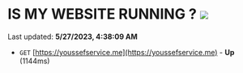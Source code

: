 # IS MY WEBSITE RUNNING ? [![](https://img.shields.io/static/v1?label=Sponsor&message=%E2%9D%A4&logo=GitHub&color=%23fe8e86)](https://github.com/sponsors/<username>)

Last updated: **5/27/2023, 4:38:09 AM**

- `GET` [https://youssefservice.me](https://youssefservice.me) - **Up** (1144ms)
